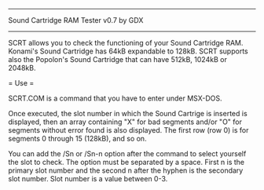 --------------------------------------------

   Sound Cartridge RAM Tester v0.7 by GDX

--------------------------------------------

 SCRT allows you to check the functioning of your Sound Cartridge RAM.
 Konami's Sound Cartridge has 64kB expandable to 128kB. SCRT supports also the
 Popolon's Sound Cartridge that can have 512kB, 1024kB or 2048kB.

= Use =

 SCRT.COM is a command that you have to enter under MSX-DOS.

 Once executed, the slot number in which the Sound Cartrige is inserted is
 displayed, then an array containing "X" for bad segments and/or "O" for
 segments without error found is also displayed. The first row (row 0) is for
 segments 0 through 15 (128kB), and so on.

 You can add the /Sn or /Sn-n option after the command to select yourself the
 slot to check. The option must be separated by a space.
 First n is the primary slot number and the second n after the hyphen is the
 secondary slot number. Slot number is a value between 0-3.
